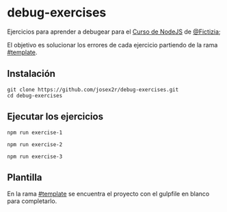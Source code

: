 # debug-exercises

Ejercicios para aprender a debugear para el [Curso de NodeJS](https://github.com/Fictizia/Curso-Node.js-para-desarrolladores-Front-end_ed5) de [@Fictizia](https://github.com/Fictizia);

El objetivo es solucionar los errores de cada ejercicio partiendo de la rama [#template](https://github.com/josex2r/debug-exercises/tree/template).

## Instalación

```
git clone https://github.com/josex2r/debug-exercises.git
cd debug-exercises
```

## Ejecutar los ejercicios

```
npm run exercise-1

npm run exercise-2

npm run exercise-3
```

## Plantilla

En la rama [#template](https://github.com/josex2r/debug-exercises/tree/template) se encuentra el proyecto con el gulpfile en blanco para completarlo.
